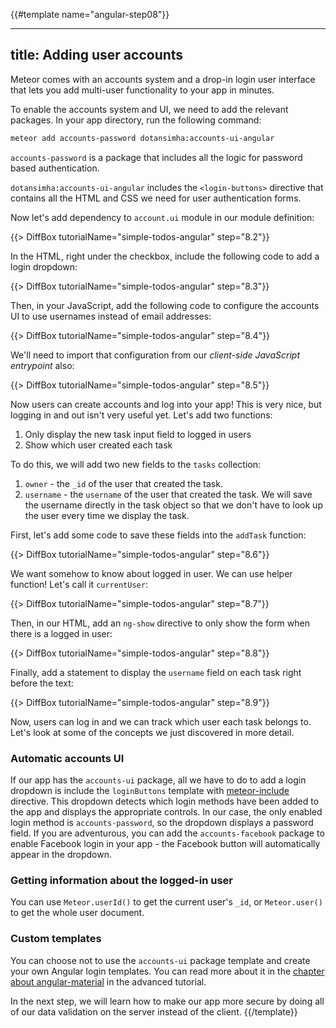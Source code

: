 {{#template name="angular-step08"}}

---
title: Adding user accounts
---

Meteor comes with an accounts system and a drop-in login user interface that lets you add multi-user functionality to your app in minutes.

To enable the accounts system and UI, we need to add the relevant packages. In your app directory, run the following command:

```bash
meteor add accounts-password dotansimha:accounts-ui-angular
```

`accounts-password` is a package that includes all the logic for password based authentication.

`dotansimha:accounts-ui-angular` includes the `<login-buttons>` directive that contains all the HTML and CSS we need for user authentication forms.

Now let's add dependency to `account.ui` module in our module definition:

{{> DiffBox tutorialName="simple-todos-angular" step="8.2"}}

In the HTML, right under the checkbox, include the following code to add a login dropdown:

{{> DiffBox tutorialName="simple-todos-angular" step="8.3"}}

Then, in your JavaScript, add the following code to configure the accounts UI to use usernames instead of email addresses:

{{> DiffBox tutorialName="simple-todos-angular" step="8.4"}}

We'll need to import that configuration from our *client-side JavaScript entrypoint* also:

{{> DiffBox tutorialName="simple-todos-angular" step="8.5"}}

Now users can create accounts and log into your app! This is very nice, but logging in and out isn't very useful yet. Let's add two functions:

1. Only display the new task input field to logged in users
2. Show which user created each task

To do this, we will add two new fields to the `tasks` collection:

1. `owner` - the `_id` of the user that created the task.
2. `username` - the `username` of the user that created the task. We will save the username directly in the task object so that we don't have to look up the user every time we display the task.

First, let's add some code to save these fields into the `addTask` function:

{{> DiffBox tutorialName="simple-todos-angular" step="8.6"}}

We want somehow to know about logged in user. We can use helper function! Let's call it `currentUser`:

{{> DiffBox tutorialName="simple-todos-angular" step="8.7"}}

Then, in our HTML, add an `ng-show` directive to only show the form when there is a logged in user:

{{> DiffBox tutorialName="simple-todos-angular" step="8.8"}}

Finally, add a statement to display the `username` field on each task right before the text:

{{> DiffBox tutorialName="simple-todos-angular" step="8.9"}}

Now, users can log in and we can track which user each task belongs to. Let's look at some of the concepts we just discovered in more detail.

### Automatic accounts UI

If our app has the `accounts-ui` package, all we have to do to add a login dropdown is include the `loginButtons` template with [meteor-include](http://angular-meteor.com/api/meteor-include) directive.
This dropdown detects which login methods have been added to the app and displays the appropriate controls. In our case, the only enabled login method is `accounts-password`, so the dropdown displays a password field. If you are adventurous, you can add the `accounts-facebook` package to enable Facebook login in your app - the Facebook button will automatically appear in the dropdown.

### Getting information about the logged-in user

You can use `Meteor.userId()` to get the current user's `_id`, or `Meteor.user()` to get the whole user document.

### Custom templates

You can choose not to use the `accounts-ui` package template and create your own Angular login templates.
You can read more about it in the [chapter about angular-material](http://angular-meteor.com/tutorial/step_18) in the advanced tutorial.

In the next step, we will learn how to make our app more secure by doing all of our data validation on the server instead of the client.
{{/template}}
